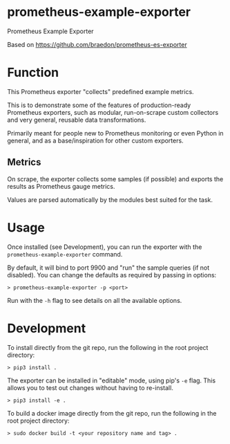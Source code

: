 # prometheus-example-exporter
Prometheus Example Exporter

Based on https://github.com/braedon/prometheus-es-exporter

Function
====
This Prometheus exporter "collects" predefined example metrics.

This is to demonstrate some of the features of production-ready Prometheus exporters, such as modular, run-on-scrape custom collectors and very general, reusable data transformations.

Primarily meant for people new to Prometheus monitoring or even Python in general, and as a base/inspiration for other custom exporters.

## Metrics
On scrape, the exporter collects some samples (if possible) and exports the results as Prometheus gauge metrics.

Values are parsed automatically by the modules best suited for the task.

# Usage
Once installed (see Development), you can run the exporter with the `prometheus-example-exporter` command.

By default, it will bind to port 9900 and "run" the sample queries (if not disabled). You can change the defaults as required by passing in options:
```
> prometheus-example-exporter -p <port>
```
Run with the `-h` flag to see details on all the available options.

# Development
To install directly from the git repo, run the following in the root project directory:
```
> pip3 install .
```
The exporter can be installed in "editable" mode, using pip's `-e` flag. This allows you to test out changes without having to re-install.
```
> pip3 install -e .
```
To build a docker image directly from the git repo, run the following in the root project directory:
```
> sudo docker build -t <your repository name and tag> .
```
